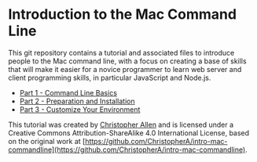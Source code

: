 Introduction to the Mac Command Line
====================================

This git repository contains a tutorial and associated files to introduce people to the Mac command line, with a focus on creating a base of skills that will make it easier for a novice programmer to learn web server and client programming skills, in particular JavaScript and Node.js.

* [Part 1 - Command Line Basics](https://github.com/ChristopherA/intro-mac-command-line/blob/master/part1-basics.md)
* [Part 2 - Preparation and Installation](https://github.com/ChristopherA/intro-mac-command-line/blob/master/part2-prepare.md)
* [Part 3 - Customize Your Environment](https://github.com/ChristopherA/intro-mac-command-line/blob/master/part3-customize.md)

This tutorial was created by [Christopher Allen](mailto:ChristopherA@LifeWithAlacrity.com) and is licensed under a Creative Commons Attribution-ShareAlike 4.0 International License, based on the original work at [https://github.com/ChristopherA/intro-mac-commandline](https://github.com/ChristopherA/intro-mac-commandline).
